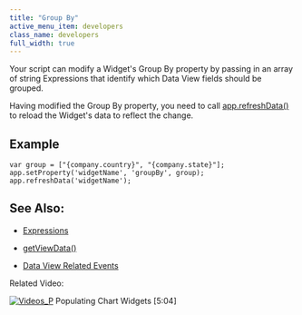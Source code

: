 ```yaml
---
title: "Group By"
active_menu_item: developers
class_name: developers
full_width: true
---
```



Your script can modify a Widget's Group By property by passing in an array of string Expressions that identify which Data View fields should be grouped.

Having modified the Group By property, you need to call [app.refreshData()](../../widget-functions/refreshdata) to reload the Widget's data to reflect the change.

## Example

    var group = ["{company.country}", "{company.state}"];
    app.setProperty('widgetName', 'groupBy', group);
    app.refreshData('widgetName');
   

## See Also:

 - [Expressions](../../../../product-guide/advanced-features/data-integration,-reporting-dashboards/data-section-properties/the-expression-editor)

 - [getViewData()](../getviewdata)

 - [Data View Related Events](../data-view-related-events)

Related Video:

[![Videos\_P](/img/docs/videos_p.png)](http://www.youtube.com/v/4FXN_AsiiMs?autoplay=1&hd=1&fs=1&showsearch=0&rel=0&) Populating Chart Widgets [5:04]
